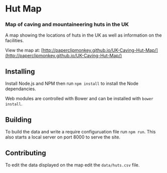 # Hut Map
### Map of caving and mountaineering huts in the UK
A map showing the locations of huts in the UK as well as information on the facilities.


View the map at: [http://paperclipmonkey.github.io/UK-Caving-Hut-Map/](http://paperclipmonkey.github.io/UK-Caving-Hut-Map/)


## Installing
Install Node.js and NPM then run `npm install` to install the Node dependancies.

Web modules are controlled with Bower and can be installed with `bower install`.

## Building
To build the data and write a require configuruation file run `npm run`. This also starts a local server on port 8000 to serve the site.

## Contributing
To edit the data displayed on the map edit the `data/huts.csv` file.
